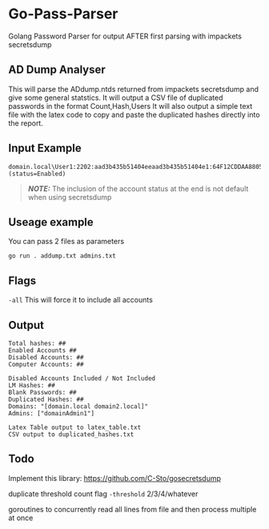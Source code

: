 # Go-Pass-Parser
Golang Password Parser for output AFTER first parsing with impackets secretsdump

## AD Dump Analyser

This will parse the ADdump.ntds returned from impackets secretsdump and give some general statstics.
It will output a CSV file of duplicated passwords in the format Count,Hash,Users
It will also output a simple text file with the latex code to copy and paste the duplicated hashes directly into the report.

## Input Example

```
domain.local\User1:2202:aad3b435b51404eeaad3b435b51404e1:64F12CDDAA88057E06A81B54E73B949B::: (status=Enabled)
```

> **_NOTE:_** The inclusion of the account status at the end is not default when using secretsdump

## Useage example

You can pass 2 files as parameters


```shell
go run . addump.txt admins.txt
```

## Flags

`-all` This will force it to include all accounts

## Output 

```shell
Total hashes: ##
Enabled Accounts ##
Disabled Accounts: ##
Computer Accounts: ##

Disabled Accounts Included / Not Included
LM Hashes: ##
Blank Passwords: ##
Duplicated Hashes: ##
Domains: "[domain.local domain2.local]"
Admins: ["domainAdmin1"]

Latex Table output to latex_table.txt
CSV output to duplicated_hashes.txt
```

## Todo

Implement this library: https://github.com/C-Sto/gosecretsdump

duplicate threshold count flag `-threshold` 2/3/4/whatever

goroutines to concurrently read all lines from file and then process multiple at once
